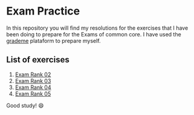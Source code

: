 # Exam Practice

In this repository you will find my resolutions for the exercises that I have been doing to prepare for the Exams of common core. I have used the [grademe](https://grademe.fr/) plataform to prepare myself. 

## List of exercises
1. [Exam Rank 02](https://github.com/waltergcc/42-Exams-Practice/tree/main/exam_rank_02)
2. [Exam Rank 03](https://github.com/waltergcc/42-Exams-Practice/tree/main/exam_rank_03)
2. [Exam Rank 04](https://github.com/waltergcc/42-Exams-Practice/tree/main/exam_rank_04)
2. [Exam Rank 05](https://github.com/waltergcc/42-Exams-Practice/tree/main/exam_rank_05)

Good study! :smile: